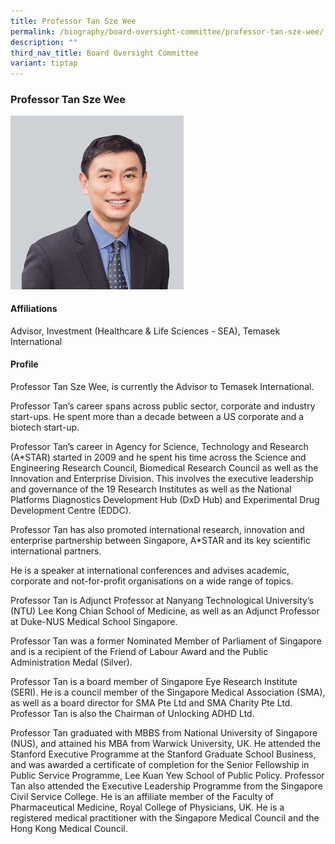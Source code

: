 ```yaml
---
title: Professor Tan Sze Wee
permalink: /biography/board-oversight-committee/professor-tan-sze-wee/
description: ""
third_nav_title: Board Oversight Committee
variant: tiptap
---
```

<h3>Professor Tan Sze Wee</h3>
<div class="isomer-image-wrapper">
<img style="width: 55%;" height="auto" width="100%" alt="" src="/images/Biography/Board Oversight Committee/Prof_Tan_Sze_Wee.jpg">
</div>
<h4>Affiliations</h4>
<p>Advisor, Investment (Healthcare &amp; Life Sciences - SEA), Temasek International</p>
<h4>Profile</h4>
<p>Professor Tan Sze Wee, is currently the Advisor to Temasek International.&nbsp;</p>
<p>Professor Tan’s career spans across public sector, corporate and industry
start-ups. He spent more than a decade between a US corporate and a biotech
start-up.&nbsp;</p>
<p>Professor Tan’s career in Agency for Science, Technology and Research
(A*STAR) started in 2009 and he spent his time across the Science and Engineering
Research Council, Biomedical Research Council as well as the Innovation
and Enterprise Division. This involves the executive leadership and governance
of the 19 Research Institutes as well as the National Platforms Diagnostics
Development Hub (DxD Hub) and Experimental Drug Development Centre (EDDC).&nbsp;</p>
<p>Professor Tan has also promoted international research, innovation and
enterprise partnership between Singapore, A*STAR and its key scientific
international partners.&nbsp;</p>
<p>He is a speaker at international conferences and advises academic, corporate
and not-for-profit organisations on a wide range of topics.&nbsp;</p>
<p>Professor Tan is Adjunct Professor at Nanyang Technological University’s
(NTU) Lee Kong Chian School of Medicine, as well as an Adjunct Professor
at Duke-NUS Medical School Singapore.&nbsp;</p>
<p>Professor Tan was a former Nominated Member of Parliament of Singapore
and is a recipient of the Friend of Labour Award and the Public Administration
Medal (Silver).</p>
<p>Professor Tan is a board member of Singapore Eye Research Institute (SERI).
He is a council member of the Singapore Medical Association (SMA), as well
as a board director for SMA Pte Ltd and SMA Charity Pte Ltd. Professor
Tan is also the Chairman of Unlocking ADHD Ltd.</p>
<p>Professor Tan graduated with MBBS from National University of Singapore
(NUS), and attained his MBA from Warwick University, UK. He attended the
Stanford Executive Programme at the Stanford Graduate School Business,
and was awarded a certificate of completion for the Senior Fellowship in
Public Service Programme, Lee Kuan Yew School of Public Policy. Professor
Tan also attended the Executive Leadership Programme from the Singapore
Civil Service College. He is an affiliate member of the Faculty of Pharmaceutical
Medicine, Royal College of Physicians, UK. He is a registered medical practitioner
with the Singapore Medical Council and the Hong Kong Medical Council.</p>
<p>
<br>
</p>